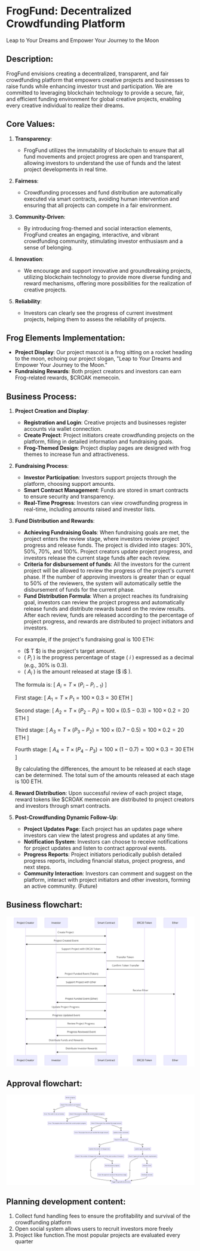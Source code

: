 
# FrogFund: Decentralized Crowdfunding Platform

Leap to Your Dreams and Empower Your Journey to the Moon


## Description:
FrogFund envisions creating a decentralized, transparent, and fair crowdfunding platform that empowers creative projects and businesses to raise funds while enhancing investor trust and participation. We are committed to leveraging blockchain technology to provide a secure, fair, and efficient funding environment for global creative projects, enabling every creative individual to realize their dreams.

## Core Values:
1. **Transparency**:
   - FrogFund utilizes the immutability of blockchain to ensure that all fund movements and project progress are open and transparent, allowing investors to understand the use of funds and the latest project developments in real time.

2. **Fairness**:
   - Crowdfunding processes and fund distribution are automatically executed via smart contracts, avoiding human intervention and ensuring that all projects can compete in a fair environment.

3. **Community-Driven**:
   - By introducing frog-themed and social interaction elements, FrogFund creates an engaging, interactive, and vibrant crowdfunding community, stimulating investor enthusiasm and a sense of belonging.

4. **Innovation**:
   - We encourage and support innovative and groundbreaking projects, utilizing blockchain technology to provide more diverse funding and reward mechanisms, offering more possibilities for the realization of creative projects.

5. **Reliability**:
   - Investors can clearly see the progress of current investment projects, helping them to assess the reliability of projects.

## Frog Elements Implementation:
- **Project Display**: Our project mascot is a frog sitting on a rocket heading to the moon, echoing our project slogan, "Leap to Your Dreams and Empower Your Journey to the Moon."
- **Fundraising Rewards**: Both project creators and investors can earn Frog-related rewards, $CROAK memecoin.

## Business Process:
1. **Project Creation and Display**:
   - **Registration and Login**: Creative projects and businesses register accounts via wallet connection.
   - **Create Project**: Project initiators create crowdfunding projects on the platform, filling in detailed information and fundraising goals.
   - **Frog-Themed Design**: Project display pages are designed with frog themes to increase fun and attractiveness.

2. **Fundraising Process**:
   - **Investor Participation**: Investors support projects through the platform, choosing support amounts.
   - **Smart Contract Management**: Funds are stored in smart contracts to ensure security and transparency.
   - **Real-Time Progress**: Investors can view crowdfunding progress in real-time, including amounts raised and investor lists.

3. **Fund Distribution and Rewards**:
   - **Achieving Fundraising Goals**: When fundraising goals are met, the project enters the review stage, where investors review project progress and release funds. The project is divided into stages: 30%, 50%, 70%, and 100%. Project creators update project progress, and investors release the current stage funds after each review.
   - **Criteria for disbursement of funds**: All the investors for the current project will be allowed to review the progress of the project's current phase. If the number of approving investors is greater than or equal to 50% of the reviewers, the system will automatically settle the disbursement of funds for the current phase.
   - **Fund Distribution Formula**: When a project reaches its fundraising goal, investors can review the project progress and automatically release funds and distribute rewards based on the review results. After each review, funds are released according to the percentage of project progress, and rewards are distributed to project initiators and investors.

   For example, if the project's fundraising goal is 100 ETH:
   - \($ T $\) is the project's target amount.
   - \( $P_i$ \) is the progress percentage of stage \( $i$ \) expressed as a decimal (e.g., 30% is 0.3).
   - \( $A_i$ \) is the amount released at stage \($ i$ \).

   The formula is:
   \[
   $A_i = T \times (P_i - P_{i-1})$
   \]

   First stage:
   \[
   $A_1 = T \times P_1 = 100 \times 0.3 = 30 \text{ ETH}$
   \]

   Second stage:
   \[
   $A_2 = T \times (P_2 - P_1) = 100 \times (0.5 - 0.3) = 100 \times 0.2 = 20 \text{ ETH}$
   \]

   Third stage:
   \[
   $A_3 = T \times (P_3 - P_2) = 100 \times (0.7 - 0.5) = 100 \times 0.2 = 20 \text{ ETH}$
   \]

   Fourth stage:
   \[
   $A_4 = T \times (P_4 - P_3) = 100 \times (1 - 0.7) = 100 \times 0.3 = 30 \text{ ETH}$
   \]

   By calculating the differences, the amount to be released at each stage can be determined. The total sum of the amounts released at each stage is 100 ETH.

4. **Reward Distribution**: Upon successful review of each project stage, reward tokens like $CROAK memecoin are distributed to project creators and investors through smart contracts.

5. **Post-Crowdfunding Dynamic Follow-Up**:
   - **Project Updates Page**: Each project has an updates page where investors can view the latest progress and updates at any time.
   - **Notification System**: Investors can choose to receive notifications for project updates and listen to contract approval events.
   - **Progress Reports**: Project initiators periodically publish detailed progress reports, including financial status, project progress, and next steps.
   - **Community Interaction**: Investors can comment and suggest on the platform, interact with project initiators and other investors, forming an active community. (Future)
## Business flowchart:
![wrokflow](./img/wrokflow.png)
## Approval flowchart:
![review](./img/review.png)

## Planning development content:
1. Collect fund handling fees to ensure the profitability and survival of the crowdfunding platform
2. Open social system allows users to recruit investors more freely
3. Project like function.The most popular projects are evaluated every quarter